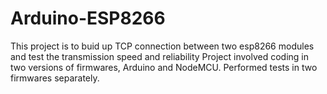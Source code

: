# Arduino-ESP8266
This project is to buid up TCP connection between two esp8266 modules and test the transmission speed and reliability
Project involved coding in two versions of firmwares, Arduino and NodeMCU.
Performed tests in two firmwares separately.
